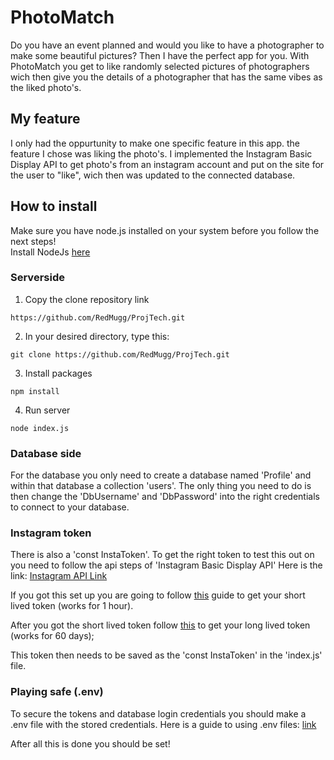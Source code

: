 # PhotoMatch
Do you have an event planned and would you like to have a photographer to make some beautiful pictures?
Then I have the perfect app for you. With PhotoMatch you get to like randomly selected pictures of photographers wich then give you the details of a photographer that has the same vibes as the liked photo's.


## My feature
I only had the oppurtunity to make one specific feature in this app. the feature I chose was liking the photo's.
I implemented the Instagram Basic Display API to get photo's from an instagram account and put on the site for the user to "like", wich then was updated to the connected database.


## How to install
Make sure you have node.js installed on your system before you follow the next steps!
<br>
Install NodeJs [here](https://nodejs.org/en/download/)


### Serverside
1. Copy the clone repository link
```
https://github.com/RedMugg/ProjTech.git
```
2. In your desired directory, type this:
```console
git clone https://github.com/RedMugg/ProjTech.git
```
3. Install packages
```console
npm install
```
4. Run server
```console
node index.js
```
### Database side
For the database you only need to create a database named 'Profile' and within that database a collection 'users'.
The only thing you need to do is then change the 'DbUsername' and 'DbPassword' into the right credentials to connect to your database.

### Instagram token
There is also a 'const InstaToken'. To get the right token to test this out on you need to follow the api steps of 'Instagram Basic Display API'
Here is the link: [Instagram API Link](https://developers.facebook.com/docs/instagram-basic-display-api/getting-started)

If you got this set up you are going to follow [this](https://developers.facebook.com/docs/instagram-basic-display-api/guides/getting-access-tokens-and-permissions) guide to get your short lived token (works for 1 hour).

After you got the short lived token follow [this](https://developers.facebook.com/docs/instagram-basic-display-api/guides/long-lived-access-tokens) to get your long lived token (works for 60 days);

This token then needs to be saved as the 'const InstaToken' in the 'index.js' file.

### Playing safe (.env)
To secure the tokens and database login credentials you should make a .env file with the stored credentials.
Here is a guide to using .env files: [link](https://www.npmjs.com/package/dotenv)

After all this is done you should be set! 
